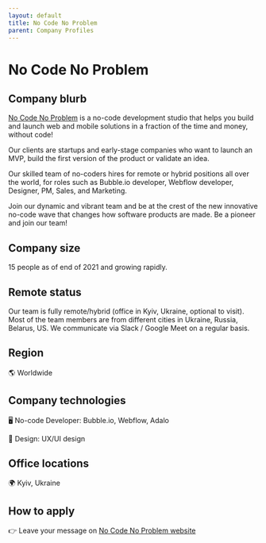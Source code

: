 ```yaml
---
layout: default
title: No Code No Problem
parent: Company Profiles
---
```


# No Code No Problem

## Company blurb

[No Code No Problem](https://www.nocodenoprob.com/) is a no-code development studio that helps you build and launch web and mobile solutions in a fraction of the time and money, without code! 

Our clients are startups and early-stage companies who want to launch an MVP, build the first version of the product or validate an idea. 

Our skilled team of no-coders hires for remote or hybrid positions all over the world, for roles such as Bubble.io developer, Webflow developer, Designer, PM, Sales, and Marketing.

Join our dynamic and vibrant team and be at the crest of the new innovative no-code wave that changes how software products are made. Be a pioneer and join our team! 

## Company size

15 people as of end of 2021 and growing rapidly.

## Remote status

Our team is fully remote/hybrid (office in Kyiv, Ukraine, optional to visit). Most of the team members are from different cities in Ukraine, Russia, Belarus, US. We communicate via Slack / Google Meet on a regular basis.

## Region

🌎 Worldwide

## Company technologies

🖥 No-code Developer: Bubble.io, Webflow, Adalo

🎨 Design: UX/UI design

## Office locations

🌍 Kyiv, Ukraine

## How to apply

👉 Leave your message on [No Code No Problem website](https://www.nocodenoprob.com/)
